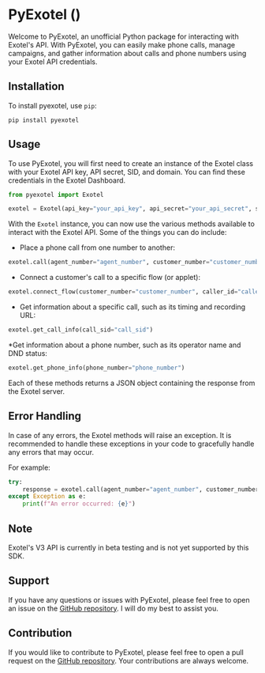 # PyExotel ()

Welcome to PyExotel, an unofficial Python package for interacting with Exotel's API. With PyExotel, you can easily make phone calls, manage campaigns, and gather information about calls and phone numbers using your Exotel API credentials.

## Installation
To install pyexotel, use `pip`:
``` terminal
pip install pyexotel
```
## Usage
To use PyExotel, you will first need to create an instance of the Exotel class with your Exotel API key, API secret, SID, and domain. You can find these credentials in the Exotel Dashboard.

```python
from pyexotel import Exotel

exotel = Exotel(api_key="your_api_key", api_secret="your_api_secret", sid="your_sid", domain="your_domain")
```
With the `Exotel` instance, you can now use the various methods available to interact with the Exotel API. Some of the things you can do include:

* Place a phone call from one number to another:
```python
exotel.call(agent_number="agent_number", customer_number="customer_number", caller_id="caller_id")
```

* Connect a customer's call to a specific flow (or applet):

```python
exotel.connect_flow(customer_number="customer_number", caller_id="caller_id", flow_id="flow_id")
```
* Get information about a specific call, such as its timing and recording URL:
```python
exotel.get_call_info(call_sid="call_sid")
```
*Get information about a phone number, such as its operator name and DND status:
```python
exotel.get_phone_info(phone_number="phone_number")
```

Each of these methods returns a JSON object containing the response from the Exotel server.

## Error Handling
In case of any errors, the Exotel methods will raise an exception. It is recommended to handle these exceptions in your code to gracefully handle any errors that may occur.

For example:

```python
try:
    response = exotel.call(agent_number="agent_number", customer_number="customer_number", caller_id="caller_id")
except Exception as e:
    print(f"An error occurred: {e}")
```

## Note
Exotel's V3 API is currently in beta testing and is not yet supported by this SDK.

## Support
If you have any questions or issues with PyExotel, please feel free to open an issue on the [GitHub repository](https://github.com/devbijay/pyexotel). I will do my best to assist you.

## Contribution
If you would like to contribute to PyExotel, please feel free to open a pull request on the [GitHub repository](https://github.com/devbijay/pyexotel). Your contributions are always welcome.